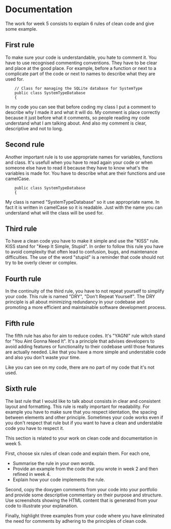 # Documentation

The work for week 5 consists to explain 6 rules of clean code and give some example. 


## First rule

To make sure your code is understandable, you hate to comment it. 
You have to use recognised commenting conventions. They have to be clear and place at the good place.
For example, before a function or next to a complicate part of the code or next to names to describe what they are used for.

```
    // Class for managing the SQLite database for SystemType
    public class SystemTypeDatabase
    {
```

In my code you can see that before coding my class I put a comment to describe why I made it and what it will do. 
My comment is place correctly because it just before what it comments, so people reading my code understand what I am talking about. 
And also my comment is clear, descriptive and not to long. 

## Second rule

Another important rule is to use appropriate names for variables, functions and class. 
It's usefull when you have to read again your code or when someone else have to read it because they have to know what's the variables is made for.
You have to describe what are their functions and use camelCase. 

```
    public class SystemTypeDatabase
    {
````

My class is named "SystemTypeDatabase" so it use appropriate name. In fact it is written in camelCase so it is readable. 
Just with the name you can understand what will the class will be used for. 

## Third rule

To have a clean code you have to make it simple and use the "KISS" rule. KISS stand for "Keep It Simple, Stupid". 
In order to follow this rule you have to avoid complexity that often lead to confusion, bugs, and maintenance difficulties.
The use of the word "stupid" is a reminder that code should not try to be overly clever or complex.

## Fourth rule 

In the continuity of the third rule, you have to not repeat yourself to simplify your code. This rule is named "DRY", "Don't Repeat Yourself". 
The DRY principle is all about minimizing redundancy in your codebase and promoting a more efficient and maintainable software development process.

## Fifth rule

The fifth rule has also for aim to reduce codes. It's "YAGNI" rule witch stand for "You Aint Gonna Need It".
It's a principle that advises developers to avoid adding features or functionality to their codebase until those features are actually needed.
Like that you have a more simple and understable code and also you don't waste your time.


Like you can see on my code, there are no part of my code that it's not used. 

## Sixth rule 

The last rule that I would like to talk about consists in clear and consistent layout and formatting. 
This rule is really important for readability. 
For example you have to make sure that you respect identation, the spacing between elements and other principle.
Sometimes your code works even if you don't respect that rule but if you want to have a clean and understable code you have to respect it. 



This section is related to your work on clean code and documentation in week 5.

First, choose six rules of clean code and explain them. For each one,

* Summarise the rule in your own words.
* Provide an example from the code that you wrote in week 2 and then refined in week 4.
* Explain how your code implements the rule. 

Second, copy the doxygen comments from your code into your portfolio and provide some 
descriptive commentary on their purpose and structure. Use screenshots showing the HTML 
content that is generated from your code to illustrate your explanation.

Finally, highlight three examples from your code where you have eliminated the need
for comments by adhering to the principles of clean code.
 
